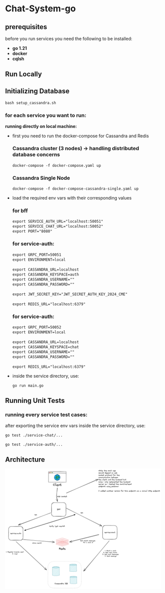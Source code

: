 # Chat-System-go
 

## prerequisites
before you run services you need the following to be installed:
- **go 1.21**
- **docker**
- **cqlsh**


## Run Locally
## Initializing Database
```
bash setup_cassandra.sh
```

### for each service you want to run:
**running directly on local machine:**
- first you need to run the docker-compose for Cassandra and Redis
    ### Cassandra cluster (3 nodes) -> handling distributed database concerns
    ```
    docker-compose -f docker-compose.yaml up
    ``` 
    ### Cassandra Single Node
    ```
    docker-compose -f docker-compose-cassandra-single.yaml up
    ```
- load the required env vars with their corresponding values
    ### for bff
    ```
    export SERVICE_AUTH_URL="localhost:50051"
    export SERVICE_CHAT_URL="localhost:50052"
    export PORT="8080"
    ```
    ### for service-auth:
    ```
    export GRPC_PORT=50051
    export ENVIRONMENT=local

    export CASSANDRA_URL=localhost
    export CASSANDRA_KEYSPACE=auth
    export CASSANDRA_USERNAME=""
    export CASSANDRA_PASSWORD=""

    export JWT_SECRET_KEY="JWT_SECRET_AUTH_KEY_2024_CME"

    export REDIS_URL="localhost:6379"
    ```

    ### for service-auth:
    ```
    export GRPC_PORT=50052
    export ENVIRONMENT=local

    export CASSANDRA_URL=localhost
    export CASSANDRA_KEYSPACE=chat
    export CASSANDRA_USERNAME=""
    export CASSANDRA_PASSWORD=""

    export REDIS_URL="localhost:6379"
    ```
- inside the service directory, use:
    ```
    go run main.go
    ```

## Running Unit Tests
### running every service test cases:
after exporting the service env vars
inside the service directory, use:

```
go test ./service-chat/... 
```

```
go test ./service-auth/... 
```

## Architecture
![Architecture](https://github.com/Nadern96/Chating-System-go/blob/main/architecture.png)